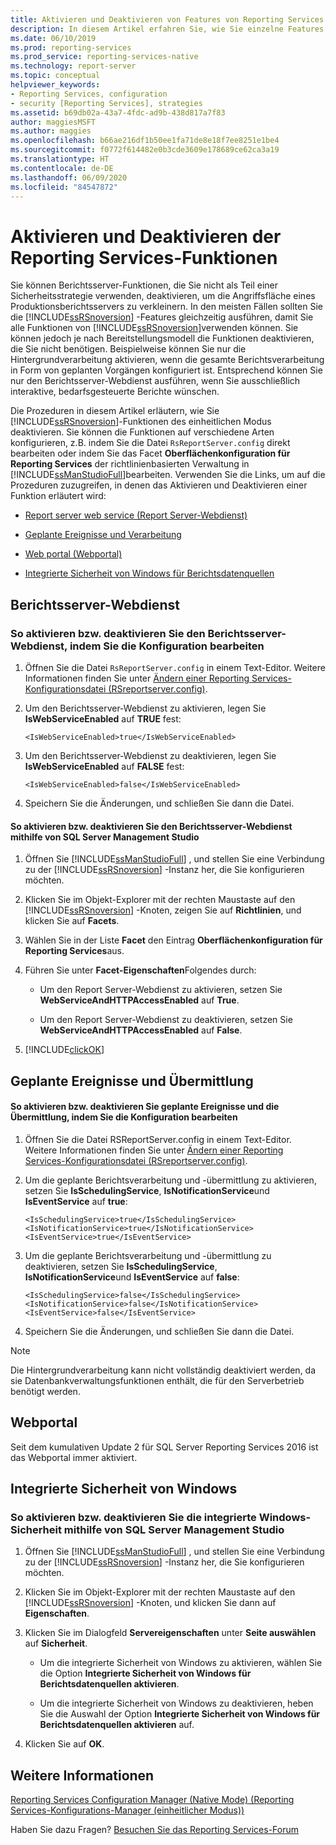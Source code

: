 ```yaml
---
title: Aktivieren und Deaktivieren von Features von Reporting Services | Microsoft-Dokumentation
description: In diesem Artikel erfahren Sie, wie Sie einzelne Features im einheitlichen Modus in den Reporting Services deaktivieren. Es gibt verschiedene Möglichkeiten, Features zu konfigurieren.
ms.date: 06/10/2019
ms.prod: reporting-services
ms.prod_service: reporting-services-native
ms.technology: report-server
ms.topic: conceptual
helpviewer_keywords:
- Reporting Services, configuration
- security [Reporting Services], strategies
ms.assetid: b69db02a-43a7-4fdc-ad9b-438d817a7f83
author: maggiesMSFT
ms.author: maggies
ms.openlocfilehash: b66ae216df1b50ee1fa71de8e18f7ee8251e1be4
ms.sourcegitcommit: f0772f614482e0b3cde3609e178689ce62ca3a19
ms.translationtype: HT
ms.contentlocale: de-DE
ms.lasthandoff: 06/09/2020
ms.locfileid: "84547872"
---
```

# <a name="turn-reporting-services-features-on-or-off"></a>Aktivieren und Deaktivieren der Reporting Services-Funktionen
  Sie können Berichtsserver-Funktionen, die Sie nicht als Teil einer Sicherheitsstrategie verwenden, deaktivieren, um die Angriffsfläche eines Produktionsberichtsservers zu verkleinern. In den meisten Fällen sollten Sie die [!INCLUDE[ssRSnoversion](../../includes/ssrsnoversion-md.md)] -Features gleichzeitig ausführen, damit Sie alle Funktionen von [!INCLUDE[ssRSnoversion](../../includes/ssrsnoversion-md.md)]verwenden können. Sie können jedoch je nach Bereitstellungsmodell die Funktionen deaktivieren, die Sie nicht benötigen. Beispielweise können Sie nur die Hintergrundverarbeitung aktivieren, wenn die gesamte Berichtsverarbeitung in Form von geplanten Vorgängen konfiguriert ist. Entsprechend können Sie nur den Berichtsserver-Webdienst ausführen, wenn Sie ausschließlich interaktive, bedarfsgesteuerte Berichte wünschen.  
  
 Die Prozeduren in diesem Artikel erläutern, wie Sie [!INCLUDE[ssRSnoversion](../../includes/ssrsnoversion-md.md)]-Funktionen des einheitlichen Modus deaktivieren. Sie können die Funktionen auf verschiedene Arten konfigurieren, z.B. indem Sie die Datei `RsReportServer.config` direkt bearbeiten oder indem Sie das Facet **Oberflächenkonfiguration für Reporting Services** der richtlinienbasierten Verwaltung in [!INCLUDE[ssManStudioFull](../../includes/ssmanstudiofull-md.md)]bearbeiten. Verwenden Sie die Links, um auf die Prozeduren zuzugreifen, in denen das Aktivieren und Deaktivieren einer Funktion erläutert wird:  
  
-   [Report server web service (Report Server-Webdienst)](#RSWebSvc)  
  
-   [Geplante Ereignisse und Verarbeitung](#Sched)  
  
-   [Web portal (Webportal)](#WebPortal)  
  
-   [Integrierte Sicherheit von Windows für Berichtsdatenquellen](#WinIntSec)  
  
##  <a name="report-server-web-service"></a><a name="RSWebSvc"></a> Berichtsserver-Webdienst  
  
### <a name="to-turn-on-or-off-the-report-server-web-service-by-editing-configuration"></a>So aktivieren bzw. deaktivieren Sie den Berichtsserver-Webdienst, indem Sie die Konfiguration bearbeiten  
  
1.  Öffnen Sie die Datei `RsReportServer.config` in einem Text-Editor. Weitere Informationen finden Sie unter [Ändern einer Reporting Services-Konfigurationsdatei &#40;RSreportserver.config&#41;](../../reporting-services/report-server/modify-a-reporting-services-configuration-file-rsreportserver-config.md).  
  
2.  Um den Berichtsserver-Webdienst zu aktivieren, legen Sie **IsWebServiceEnabled** auf **TRUE** fest:  
  
    ```  
    <IsWebServiceEnabled>true</IsWebServiceEnabled>  
    ```  
  
3.  Um den Berichtsserver-Webdienst zu deaktivieren, legen Sie **IsWebServiceEnabled** auf **FALSE** fest:  
  
    ```  
    <IsWebServiceEnabled>false</IsWebServiceEnabled>  
    ```  
  
4.  Speichern Sie die Änderungen, und schließen Sie dann die Datei.  
  
#### <a name="to-turn-on-or-off-the-report-server-web-service-by-using-sql-server-management-studio"></a>So aktivieren bzw. deaktivieren Sie den Berichtsserver-Webdienst mithilfe von SQL Server Management Studio  
  
1.  Öffnen Sie [!INCLUDE[ssManStudioFull](../../includes/ssmanstudiofull-md.md)] , und stellen Sie eine Verbindung zu der [!INCLUDE[ssRSnoversion](../../includes/ssrsnoversion-md.md)] -Instanz her, die Sie konfigurieren möchten.  
  
2.  Klicken Sie im Objekt-Explorer mit der rechten Maustaste auf den [!INCLUDE[ssRSnoversion](../../includes/ssrsnoversion-md.md)] -Knoten, zeigen Sie auf **Richtlinien**, und klicken Sie auf **Facets**.  
  
3.  Wählen Sie in der Liste **Facet** den Eintrag **Oberflächenkonfiguration für Reporting Services**aus.  
  
4.  Führen Sie unter **Facet-Eigenschaften**Folgendes durch:  
  
    -   Um den Report Server-Webdienst zu aktivieren, setzen Sie **WebServiceAndHTTPAccessEnabled** auf **True**.  
  
    -   Um den Report Server-Webdienst zu deaktivieren, setzen Sie **WebServiceAndHTTPAccessEnabled** auf **False**.  
  
5.  [!INCLUDE[clickOK](../../includes/clickok-md.md)]  
  
##  <a name="scheduled-events-and-delivery"></a><a name="Sched"></a> Geplante Ereignisse und Übermittlung  
  
#### <a name="to-turn-on-or-off-scheduled-events-and-delivery-by-editing-configuration"></a>So aktivieren bzw. deaktivieren Sie geplante Ereignisse und die Übermittlung, indem Sie die Konfiguration bearbeiten  
  
1.  Öffnen Sie die Datei RSReportServer.config in einem Text-Editor. Weitere Informationen finden Sie unter [Ändern einer Reporting Services-Konfigurationsdatei &#40;RSreportserver.config&#41;](../../reporting-services/report-server/modify-a-reporting-services-configuration-file-rsreportserver-config.md).  
  
2.  Um die geplante Berichtsverarbeitung und -übermittlung zu aktivieren, setzen Sie **IsSchedulingService**, **IsNotificationService**und **IsEventService** auf **true**:  
  
    ```  
    <IsSchedulingService>true</IsSchedulingService>  
    <IsNotificationService>true</IsNotificationService>  
    <IsEventService>true</IsEventService>  
    ```  
  
3.  Um die geplante Berichtsverarbeitung und -übermittlung zu deaktivieren, setzen Sie **IsSchedulingService**, **IsNotificationService**und **IsEventService** auf **false**:  
  
    ```  
    <IsSchedulingService>false</IsSchedulingService>  
    <IsNotificationService>false</IsNotificationService>  
    <IsEventService>false</IsEventService>  
    ```  
  
4.  Speichern Sie die Änderungen, und schließen Sie dann die Datei.  
  
> [!NOTE]  
>  Die Hintergrundverarbeitung kann nicht vollständig deaktiviert werden, da sie Datenbankverwaltungsfunktionen enthält, die für den Serverbetrieb benötigt werden.  
  
##  <a name="web-portal"></a><a name="WebPortal"></a> Webportal
  
Seit dem kumulativen Update 2 für SQL Server Reporting Services 2016 ist das Webportal immer aktiviert.
  
##  <a name="windows-integrated-security"></a><a name="WinIntSec"></a> Integrierte Sicherheit von Windows  
  
### <a name="to-turn-on-or-off-windows-integrated-security-by-using-sql-server-management-studio"></a>So aktivieren bzw. deaktivieren Sie die integrierte Windows-Sicherheit mithilfe von SQL Server Management Studio  
  
1.  Öffnen Sie [!INCLUDE[ssManStudioFull](../../includes/ssmanstudiofull-md.md)] , und stellen Sie eine Verbindung zu der [!INCLUDE[ssRSnoversion](../../includes/ssrsnoversion-md.md)] -Instanz her, die Sie konfigurieren möchten.  
  
2.  Klicken Sie im Objekt-Explorer mit der rechten Maustaste auf den [!INCLUDE[ssRSnoversion](../../includes/ssrsnoversion-md.md)] -Knoten, und klicken Sie dann auf **Eigenschaften**.  
  
3.  Klicken Sie im Dialogfeld **Servereigenschaften** unter **Seite auswählen** auf **Sicherheit**.  
  
    -   Um die integrierte Sicherheit von Windows zu aktivieren, wählen Sie die Option **Integrierte Sicherheit von Windows für Berichtsdatenquellen aktivieren**.  
  
    -   Um die integrierte Sicherheit von Windows zu deaktivieren, heben Sie die Auswahl der Option **Integrierte Sicherheit von Windows für Berichtsdatenquellen aktivieren** auf.  
  
4.  Klicken Sie auf **OK**.  
  
## <a name="see-also"></a>Weitere Informationen  
[Reporting Services Configuration Manager (Native Mode) (Reporting Services-Konfigurations-Manager (einheitlicher Modus))](../install-windows/reporting-services-configuration-manager-native-mode.md)

 Haben Sie dazu Fragen? [Besuchen Sie das Reporting Services-Forum](https://go.microsoft.com/fwlink/?LinkId=620231)
  

